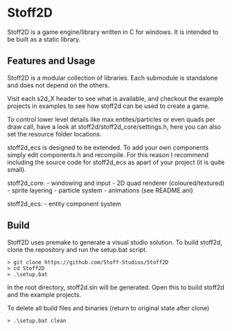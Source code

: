 # Stoff2D
Stoff2D is a game engine/library written in C for windows. It is intended to be
built as a static library.

## Features and Usage
Stoff2D is a modular collection of libraries. Each submodule is standalone and does
not depend on the others.

Visit each s2d_X header to see what is available, and checkout the example projects
in examples to see how stoff2d can be used to create a game.

To control lower level details like max entites/particles or even quads per draw
call, have a look at stoff2d/stoff2d_core/settings.h, here you can also set the 
resource folder locations.

stoff2d_ecs is designed to be extended. To add your own components simply edit 
components.h and recompile. For this reason I recommend including the source code 
for stoff2d_ecs as apart of your project (it is quite small).

stoff2d_core:
    - windowing and input
    - 2D quad renderer (coloured/textured)
    - sprite layering
    - particle system
    - animations (see README.ani)

stoff2d_ecs:
    - entity component system

## Build
Stoff2D uses premake to generate a visual studio solution. To build stoff2d,
clone the repository and run the setup.bat script. 
```batch
> git clone https://github.com/Stoff-Studios/Stoff2D
> cd Stoff2D
> .\setup.bat
```
In the root directory, stoff2d.sln will be generated. Open this to build stoff2d
and the example projects.

To delete all build files and binaries (return to original state after clone)
```batch
> .\setup.bat clean
```
